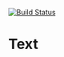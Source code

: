 [![Build Status](https://travis-ci.org/vancitylana/Text.svg?branch=main)](https://travis-ci.org/vancitylana/Text)
# Text

